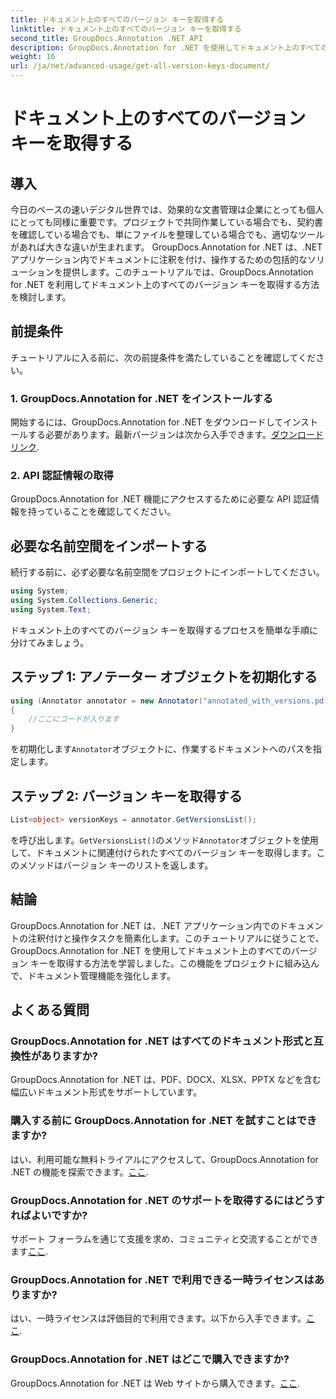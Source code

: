 ```yaml
---
title: ドキュメント上のすべてのバージョン キーを取得する
linktitle: ドキュメント上のすべてのバージョン キーを取得する
second_title: GroupDocs.Annotation .NET API
description: GroupDocs.Annotation for .NET を使用してドキュメント上のすべてのバージョン キーを取得する方法を学びます。この包括的な機能を使用して文書管理機能を強化します。
weight: 16
url: /ja/net/advanced-usage/get-all-version-keys-document/
---
```


# ドキュメント上のすべてのバージョン キーを取得する

## 導入
今日のペースの速いデジタル世界では、効果的な文書管理は企業にとっても個人にとっても同様に重要です。プロジェクトで共同作業している場合でも、契約書を確認している場合でも、単にファイルを整理している場合でも、適切なツールがあれば大きな違いが生まれます。 GroupDocs.Annotation for .NET は、.NET アプリケーション内でドキュメントに注釈を付け、操作するための包括的なソリューションを提供します。このチュートリアルでは、GroupDocs.Annotation for .NET を利用してドキュメント上のすべてのバージョン キーを取得する方法を検討します。
## 前提条件
チュートリアルに入る前に、次の前提条件を満たしていることを確認してください。
### 1. GroupDocs.Annotation for .NET をインストールする
開始するには、GroupDocs.Annotation for .NET をダウンロードしてインストールする必要があります。最新バージョンは次から入手できます。[ダウンロードリンク](https://releases.groupdocs.com/annotation/net/).
### 2. API 認証情報の取得
GroupDocs.Annotation for .NET 機能にアクセスするために必要な API 認証情報を持っていることを確認してください。

## 必要な名前空間をインポートする
続行する前に、必ず必要な名前空間をプロジェクトにインポートしてください。
```csharp
using System;
using System.Collections.Generic;
using System.Text;
```

ドキュメント上のすべてのバージョン キーを取得するプロセスを簡単な手順に分けてみましょう。
## ステップ 1: アノテーター オブジェクトを初期化する
```csharp
using (Annotator annotator = new Annotator("annotated_with_versions.pdf"))
{
    //ここにコードが入ります
}
```
を初期化します`Annotator`オブジェクトに、作業するドキュメントへのパスを指定します。
## ステップ 2: バージョン キーを取得する
```csharp
List<object> versionKeys = annotator.GetVersionsList();
```
を呼び出します。`GetVersionsList()`のメソッド`Annotator`オブジェクトを使用して、ドキュメントに関連付けられたすべてのバージョン キーを取得します。このメソッドはバージョン キーのリストを返します。

## 結論
GroupDocs.Annotation for .NET は、.NET アプリケーション内でのドキュメントの注釈付けと操作タスクを簡素化します。このチュートリアルに従うことで、GroupDocs.Annotation for .NET を使用してドキュメント上のすべてのバージョン キーを取得する方法を学習しました。この機能をプロジェクトに組み込んで、ドキュメント管理機能を強化します。
## よくある質問
### GroupDocs.Annotation for .NET はすべてのドキュメント形式と互換性がありますか?
GroupDocs.Annotation for .NET は、PDF、DOCX、XLSX、PPTX などを含む幅広いドキュメント形式をサポートしています。
### 購入する前に GroupDocs.Annotation for .NET を試すことはできますか?
はい、利用可能な無料トライアルにアクセスして、GroupDocs.Annotation for .NET の機能を探索できます。[ここ](https://releases.groupdocs.com/).
### GroupDocs.Annotation for .NET のサポートを取得するにはどうすればよいですか?
サポート フォーラムを通じて支援を求め、コミュニティと交流することができます[ここ](https://forum.groupdocs.com/c/annotation/10).
### GroupDocs.Annotation for .NET で利用できる一時ライセンスはありますか?
はい、一時ライセンスは評価目的で利用できます。以下から入手できます。[ここ](https://purchase.groupdocs.com/temporary-license/).
### GroupDocs.Annotation for .NET はどこで購入できますか?
 GroupDocs.Annotation for .NET は Web サイトから購入できます。[ここ](https://purchase.groupdocs.com/buy).